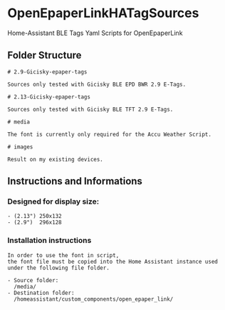 # OpenEpaperLinkHATagSources
Home-Assistant BLE Tags Yaml Scripts for OpenEpaperLink

## Folder Structure

    # 2.9-Gicisky-epaper-tags

    Sources only tested with Gicisky BLE EPD BWR 2.9 E-Tags.

    # 2.13-Gicisky-epaper-tags

    Sources only tested with Gicisky BLE TFT 2.9 E-Tags.

    # media

    The font is currently only required for the Accu Weather Script.

    # images

    Result on my existing devices.

## Instructions and Informations

### Designed for display size:
    - (2.13") 250x132 
    - (2.9")  296x128

### Installation instructions

    In order to use the font in script, 
    the font file must be copied into the Home Assistant instance used under the following file folder.

    - Source folder: 
      /media/
    - Destination folder: 
      /homeassistant/custom_components/open_epaper_link/
